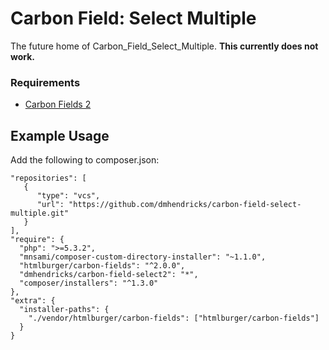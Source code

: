 # Carbon Field: Select Multiple

The future home of Carbon_Field_Select_Multiple. **This currently does not work.**

### Requirements

* [Carbon Fields 2](https://github.com/htmlburger/carbon-fields)


## Example Usage

Add the following to composer.json:

```
"repositories": [
   {
      "type": "vcs",
      "url": "https://github.com/dmhendricks/carbon-field-select-multiple.git"
   }
],
"require": {
  "php": ">=5.3.2",
  "mnsami/composer-custom-directory-installer": "~1.1.0",
  "htmlburger/carbon-fields": "^2.0.0",
  "dmhendricks/carbon-field-select2": "*",
  "composer/installers": "^1.3.0"
},
"extra": {
  "installer-paths": {
    "./vendor/htmlburger/carbon-fields": ["htmlburger/carbon-fields"]
  }
}
```
